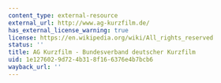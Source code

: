 ```yaml
---
content_type: external-resource
external_url: http://www.ag-kurzfilm.de/
has_external_license_warning: true
license: https://en.wikipedia.org/wiki/All_rights_reserved
status: ''
title: AG Kurzfilm - Bundesverband deutscher Kurzfilm
uid: 1e127602-9d72-4b31-8f16-6376e4b7bcb6
wayback_url: ''
---
```


